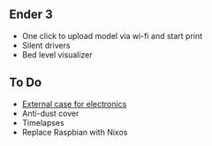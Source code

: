 ## Ender 3

* One click to upload model via wi-fi and start print
* Silent drivers
* Bed level visualizer

## To Do

* [External case for electronics](/case)
* Anti-dust cover
* Timelapses
* Replace Raspbian with Nixos
